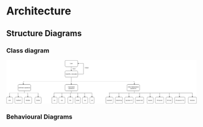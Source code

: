 # Architecture

## Structure Diagrams

### Class diagram
![Structural](https://github.com/ShwetaGuptaa/LTTS_miniProject_291328/blob/main/2_Architecture/structure%20Diagrams/class%20Diagram.png)

### Behavioural Diagrams





